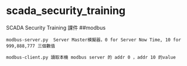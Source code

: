 # scada_security_training

SCADA Security Training 課件
##modbus

	modbus-server.py  Server Master模擬器，0 for Server Now Time, 10 for 999,888,777 三個數值
	
	modbus-client.py 讀取本機 modbus server 的 addr 0 ，addr 10 的value
